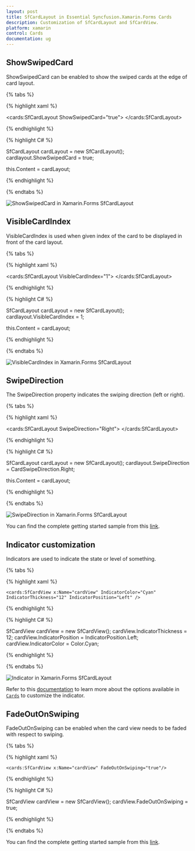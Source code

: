 ```yaml
---
layout: post
title: SfCardLayout in Essential Syncfusion.Xamarin.Forms Cards
description: Customization of SfCardLayout and SfCardView.
platform: xamarin
control: Cards
documentation: ug
---
```


## ShowSwipedCard

ShowSwipedCard can be enabled to show the swiped cards at the edge of card layout.

{% tabs %} 

{% highlight xaml %}

<cards:SfCardLayout ShowSwipedCard="true">
</cards:SfCardLayout>
 
{% endhighlight %}

{% highlight C# %}

SfCardLayout cardLayout = new SfCardLayout();
cardlayout.ShowSwipedCard = true;

this.Content = cardLayout;

{% endhighlight %}

{% endtabs %}

![ShowSwipedCard in Xamarin.Forms SfCardLayout](cardlayout-customization_images/showswipedcard.png)

## VisibleCardIndex

VisibleCardIndex is used when given index of the card to be displayed in front of the card layout.

{% tabs %} 

{% highlight xaml %}

<cards:SfCardLayout VisibleCardIndex="1">
</cards:SfCardLayout>
 
{% endhighlight %}

{% highlight C# %}

SfCardLayout cardLayout = new SfCardLayout();
cardlayout.VisibleCardIndex = 1;

this.Content = cardLayout;

{% endhighlight %}

{% endtabs %}

![VisibleCardIndex in Xamarin.Forms SfCardLayout](cardlayout-customization_images/showswipedcard.png)

## SwipeDirection

The SwipeDirection property indicates the swiping direction (left or right).

{% tabs %} 

{% highlight xaml %}

<cards:SfCardLayout SwipeDirection="Right">
</cards:SfCardLayout>
 
{% endhighlight %}

{% highlight C# %}

SfCardLayout cardLayout = new SfCardLayout();
cardlayout.SwipeDirection = CardSwipeDirection.Right;

this.Content = cardLayout;

{% endhighlight %}

{% endtabs %}

![SwipeDirection in Xamarin.Forms SfCardLayout](cardlayout-customization_images/swipedirection.png)

You can find the complete getting started sample from this [link](https://github.com/SyncfusionExamples/xamarin.forms-cards).

## Indicator customization

Indicators are used to indicate the state or level of something.

{% tabs %} 

{% highlight xaml %}

    <cards:SfCardView x:Name="cardView" IndicatorColor="Cyan" IndicatorThickness="12" IndicatorPosition="Left" />

{% endhighlight %}

{% highlight C# %}

SfCardView cardView = new SfCardView();
cardView.IndicatorThickness = 12;
cardView.IndicatorPosition = IndicatorPosition.Left;
cardView.IndicatorColor = Color.Cyan;

{% endhighlight %}

{% endtabs %}

![Indicator in Xamarin.Forms SfCardLayout](cardview-customization_images/indicator.png)

Refer to this [documentation](https://help.syncfusion.com/xamarin/cards/indicator) to learn more about the options available in [`Cards`](https://help.syncfusion.com/cr/cref_files/xamarin/Syncfusion.Cards.XForms~Syncfusion.Cards.XForms.SfCardView.html) to customize the indicator.

## FadeOutOnSwiping

FadeOutOnSwiping can be enabled when the card view needs to be faded with respect to swiping.

{% tabs %} 

{% highlight xaml %}

    <cards:SfCardView x:Name="cardView" FadeOutOnSwiping="true"/>
 
{% endhighlight %}

{% highlight C# %}

SfCardView cardView = new SfCardView(); 
cardView.FadeOutOnSwiping = true;

{% endhighlight %}

{% endtabs %}

You can find the complete getting started sample from this [link](https://github.com/SyncfusionExamples/xamarin.forms-cards).



